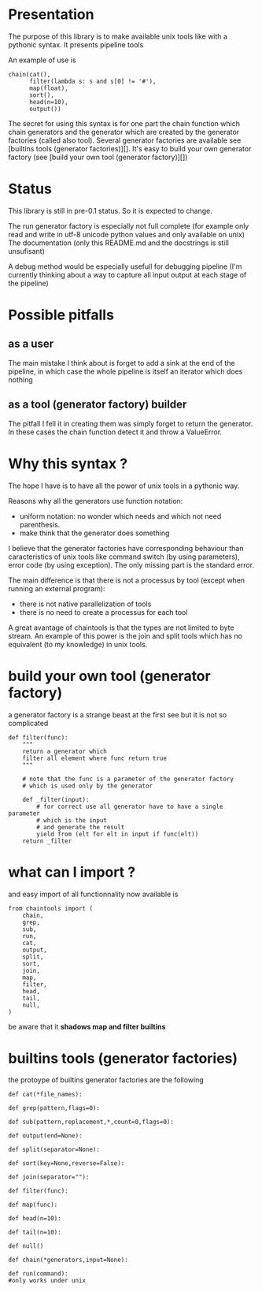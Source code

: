 # Presentation

The purpose of this library is to make available unix tools like with a pythonic syntax. It presents pipeline tools

An example of use is

    chain(cat(),
          filter(lambda s: s and s[0] != '#'),
          map(float),
          sort(),
          head(n=10),
          output())

The secret for using this syntax is for one part the chain function which
chain generators and the generator which are created by the generator
factories (called also tool). Several generator factories are available see [builtins tools (generator factories)][]. It's easy to build your own generator factory (see [build your own tool (generator factory)][])

# Status

This library is still in pre-0.1 status. So it is expected to change.

The run generator factory is especially not full complete (for example only read and write in utf-8 unicode python values and only available on unix)
The documentation (only this README.md and the docstrings is still unsufisant)

A debug method would be especially usefull for debugging pipeline (I'm currently thinking about a way to capture all input output at each stage of the pipeline)

# Possible pitfalls

## as a user
The main mistake I think about is forget to add a sink at the end of the pipeline, in which case the whole pipeline is itself an iterator which does nothing

## as a tool (generator factory) builder
The pitfall I fell it in creating them was simply forget to return
the generator.
In these cases the chain function detect it and throw a ValueError.

# Why this syntax ?

The hope I have is to have all the power of unix tools in a pythonic way.

Reasons why all the generators use function notation:

* uniform notation: no wonder which needs and which not need parenthesis.
* make think that the generator does something

I believe that the generator factories have corresponding behaviour than caracteristics of unix tools like command switch (by using parameters), error code (by using exception). The only missing part is the standard error.

The main difference is that there is not a processus by tool (except when running an external program):
* there is not native parallelization of tools 
* there is no need to create a processus for each tool

A great avantage of chaintools is that the types are not limited to byte stream.
An example of this power is the join and split tools which has no equivalent (to my knowledge) in unix tools.


# build your own tool (generator factory)

a generator factory is a strange beast at the first see but it is not so
complicated

    def filter(func):
        """
        return a generator which
        filter all element where func return true
        """

        # note that the func is a parameter of the generator factory
        # which is used only by the generator
        
        def _filter(input):
            # for correct use all generator have to have a single parameter
            # which is the input
            # and generate the result
            yield from (elt for elt in input if func(elt))
        return _filter


# what can I import ?

and easy import of all functionnality now available is 

    from chaintools import (
        chain,
        grep,
        sub,
        run,
        cat,
        output,
        split,
        sort,
        join,
        map,
        filter,
        head,
        tail,
        null,
    )

be aware that it **shadows map and filter builtins**

# builtins tools (generator factories)

the protoype of builtins generator factories are the following

    def cat(*file_names):

    def grep(pattern,flags=0):

    def sub(pattern,replacement,*,count=0,flags=0):

    def output(end=None):

    def split(separator=None):

    def sort(key=None,reverse=False):

    def join(separator=""):

    def filter(func):

    def map(func):

    def head(n=10):

    def tail(n=10):

    def null()

    def chain(*generators,input=None):

    def run(command):
    #only works under unix
